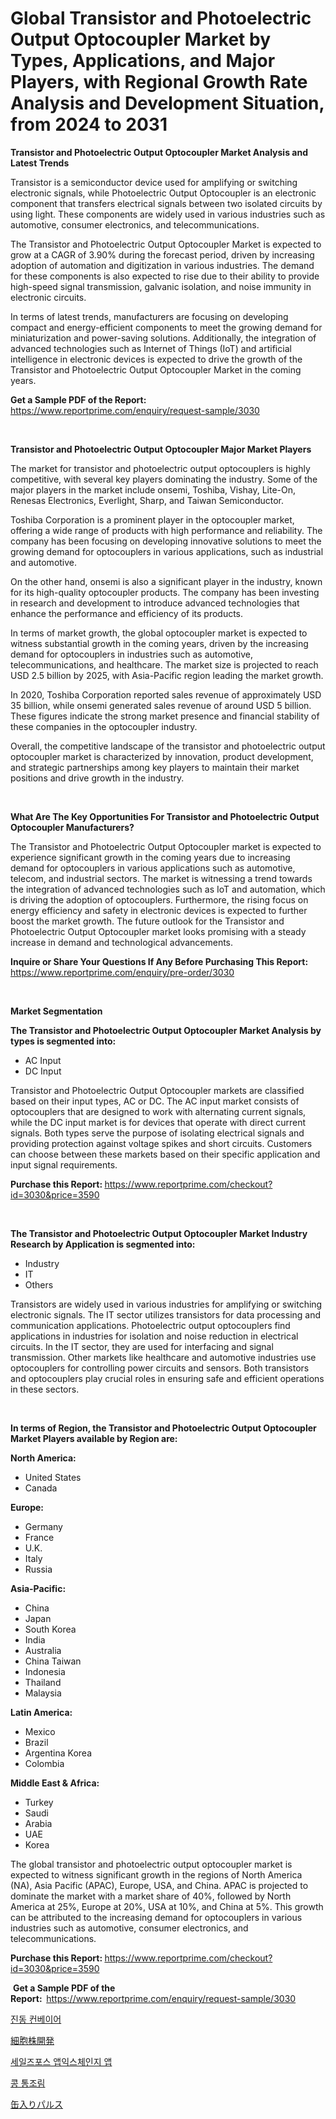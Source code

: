 <p><h1>Global Transistor and Photoelectric Output Optocoupler Market by Types, Applications, and Major Players, with Regional Growth Rate Analysis and Development Situation, from 2024 to 2031</h1></p><p><strong>Transistor and Photoelectric Output Optocoupler Market Analysis and Latest Trends</strong></p>
<p><p>Transistor is a semiconductor device used for amplifying or switching electronic signals, while Photoelectric Output Optocoupler is an electronic component that transfers electrical signals between two isolated circuits by using light. These components are widely used in various industries such as automotive, consumer electronics, and telecommunications.</p><p>The Transistor and Photoelectric Output Optocoupler Market is expected to grow at a CAGR of 3.90% during the forecast period, driven by increasing adoption of automation and digitization in various industries. The demand for these components is also expected to rise due to their ability to provide high-speed signal transmission, galvanic isolation, and noise immunity in electronic circuits.</p><p>In terms of latest trends, manufacturers are focusing on developing compact and energy-efficient components to meet the growing demand for miniaturization and power-saving solutions. Additionally, the integration of advanced technologies such as Internet of Things (IoT) and artificial intelligence in electronic devices is expected to drive the growth of the Transistor and Photoelectric Output Optocoupler Market in the coming years.</p></p>
<p><strong>Get a Sample PDF of the Report:&nbsp;</strong> <a href="https://www.reportprime.com/enquiry/request-sample/3030">https://www.reportprime.com/enquiry/request-sample/3030</a></p>
<p>&nbsp;</p>
<p><strong>Transistor and Photoelectric Output Optocoupler Major Market Players</strong></p>
<p><p>The market for transistor and photoelectric output optocouplers is highly competitive, with several key players dominating the industry. Some of the major players in the market include onsemi, Toshiba, Vishay, Lite-On, Renesas Electronics, Everlight, Sharp, and Taiwan Semiconductor.</p><p>Toshiba Corporation is a prominent player in the optocoupler market, offering a wide range of products with high performance and reliability. The company has been focusing on developing innovative solutions to meet the growing demand for optocouplers in various applications, such as industrial and automotive.</p><p>On the other hand, onsemi is also a significant player in the industry, known for its high-quality optocoupler products. The company has been investing in research and development to introduce advanced technologies that enhance the performance and efficiency of its products.</p><p>In terms of market growth, the global optocoupler market is expected to witness substantial growth in the coming years, driven by the increasing demand for optocouplers in industries such as automotive, telecommunications, and healthcare. The market size is projected to reach USD 2.5 billion by 2025, with Asia-Pacific region leading the market growth.</p><p>In 2020, Toshiba Corporation reported sales revenue of approximately USD 35 billion, while onsemi generated sales revenue of around USD 5 billion. These figures indicate the strong market presence and financial stability of these companies in the optocoupler industry.</p><p>Overall, the competitive landscape of the transistor and photoelectric output optocoupler market is characterized by innovation, product development, and strategic partnerships among key players to maintain their market positions and drive growth in the industry.</p></p>
<p>&nbsp;</p>
<p><strong>What Are The Key Opportunities For Transistor and Photoelectric Output Optocoupler Manufacturers?</strong></p>
<p><p>The Transistor and Photoelectric Output Optocoupler market is expected to experience significant growth in the coming years due to increasing demand for optocouplers in various applications such as automotive, telecom, and industrial sectors. The market is witnessing a trend towards the integration of advanced technologies such as IoT and automation, which is driving the adoption of optocouplers. Furthermore, the rising focus on energy efficiency and safety in electronic devices is expected to further boost the market growth. The future outlook for the Transistor and Photoelectric Output Optocoupler market looks promising with a steady increase in demand and technological advancements.</p></p>
<p><strong>Inquire or Share Your Questions If Any Before Purchasing This Report:</strong> <a href="https://www.reportprime.com/enquiry/pre-order/3030">https://www.reportprime.com/enquiry/pre-order/3030</a></p>
<p>&nbsp;</p>
<p><strong>Market Segmentation</strong></p>
<p><strong>The Transistor and Photoelectric Output Optocoupler Market Analysis by types is segmented into:</strong></p>
<p><ul><li>AC Input</li><li>DC Input</li></ul></p>
<p><p>Transistor and Photoelectric Output Optocoupler markets are classified based on their input types, AC or DC. The AC input market consists of optocouplers that are designed to work with alternating current signals, while the DC input market is for devices that operate with direct current signals. Both types serve the purpose of isolating electrical signals and providing protection against voltage spikes and short circuits. Customers can choose between these markets based on their specific application and input signal requirements.</p></p>
<p><strong>Purchase this Report:&nbsp;</strong><a href="https://www.reportprime.com/checkout?id=3030&price=3590">https://www.reportprime.com/checkout?id=3030&price=3590</a></p>
<p>&nbsp;</p>
<p><strong>The Transistor and Photoelectric Output Optocoupler Market Industry Research by Application is segmented into:</strong></p>
<p><ul><li>Industry</li><li>IT</li><li>Others</li></ul></p>
<p><p>Transistors are widely used in various industries for amplifying or switching electronic signals. The IT sector utilizes transistors for data processing and communication applications. Photoelectric output optocouplers find applications in industries for isolation and noise reduction in electrical circuits. In the IT sector, they are used for interfacing and signal transmission. Other markets like healthcare and automotive industries use optocouplers for controlling power circuits and sensors. Both transistors and optocouplers play crucial roles in ensuring safe and efficient operations in these sectors.</p></p>
<p>&nbsp;</p>
<p><strong>In terms of Region, the Transistor and Photoelectric Output Optocoupler Market Players available by Region are:</strong></p>
<p>
    <p> <strong> North America: </strong>
        <ul>
            <li>United States</li>
            <li>Canada</li>
        </ul>
        </p> 
    <p> <strong> Europe: </strong>
        <ul>
            <li>Germany</li>
            <li>France</li>
            <li>U.K.</li>
            <li>Italy</li>
            <li>Russia</li>
        </ul>
        </p> 
    <p> <strong> Asia-Pacific: </strong>
        <ul>
            <li>China</li>
            <li>Japan</li>
            <li>South Korea</li>
            <li>India</li>
            <li>Australia</li>
            <li>China Taiwan</li>
            <li>Indonesia</li>
            <li>Thailand</li>
            <li>Malaysia</li>
        </ul>
        </p> 
    <p> <strong> Latin America: </strong>
        <ul>
            <li>Mexico</li>
            <li>Brazil</li>
            <li>Argentina Korea</li>
            <li>Colombia</li>
        </ul>
        </p> 
    <p> <strong> Middle East & Africa: </strong>
        <ul>
            <li>Turkey</li>
            <li>Saudi</li>
            <li>Arabia</li>
            <li>UAE</li>
            <li>Korea</li>
        </ul>
    </p>
    </p>
<p><p>The global transistor and photoelectric output optocoupler market is expected to witness significant growth in the regions of North America (NA), Asia Pacific (APAC), Europe, USA, and China. APAC is projected to dominate the market with a market share of 40%, followed by North America at 25%, Europe at 20%, USA at 10%, and China at 5%. This growth can be attributed to the increasing demand for optocouplers in various industries such as automotive, consumer electronics, and telecommunications.</p></p>
<p><strong>Purchase this Report: </strong><a href="https://www.reportprime.com/checkout?id=3030&price=3590">https://www.reportprime.com/checkout?id=3030&price=3590</a></p>
<p>&nbsp;<strong>Get a Sample PDF of the Report:&nbsp;&nbsp;</strong><a href="https://www.reportprime.com/enquiry/request-sample/3030">https://www.reportprime.com/enquiry/request-sample/3030</a></p>
<p><strong></strong></p>
<p><p><a href="https://medium.com/@kellyclarkson42/%EC%A7%84%EB%8F%99-%EC%BB%A8%EB%B2%A0%EC%9D%B4%EC%96%B4-%EC%8B%9C%EC%9E%A5-%EC%A7%80%ED%91%9C-%ED%95%B4%EB%8F%85-%EC%8B%9C%EC%9E%A5-%EC%A0%90%EC%9C%A0%EC%9C%A8-%ED%8A%B8%EB%A0%8C%EB%93%9C-%EB%B0%8F-%EC%84%B1%EC%9E%A5-%ED%8C%A8%ED%84%B4-06195cea9022">진동 컨베이어</a></p><p><a href="https://github.com/jkjreqjscoxx7/Market-Research-Report-List-1/blob/main/486898612914.md">細胞株開発</a></p><p><a href="https://github.com/BrettWeberrt8767765/Market-Research-Report-List-1/blob/main/366427611934.md">세일즈포스 앱익스체인지 앱</a></p><p><a href="https://medium.com/@marcpascual04/%EC%BA%94-%EC%BD%A9-%EC%8B%9C%EC%9E%A5-%EA%B7%9C%EB%AA%A8-cagr-%EB%8F%99%ED%96%A5-2024-2030-6a66b3eac6ba">콩 통조림</a></p><p><a href="https://medium.com/@billyarton5656871/%E7%BC%B6%E5%85%A5%E3%82%8A%E8%B1%86%E5%B8%82%E5%A0%B4%E3%81%AE%E8%A6%8F%E6%A8%A1%E3%81%A8%E5%B8%82%E5%A0%B4%E5%8B%95%E5%90%91-%E5%AE%8C%E5%85%A8%E3%81%AA%E6%A5%AD%E7%95%8C%E6%A6%82%E8%A6%81-2024%E5%B9%B4%E3%81%8B%E3%82%892031%E5%B9%B4-229a3bef308a">缶入りパルス</a></p></p>